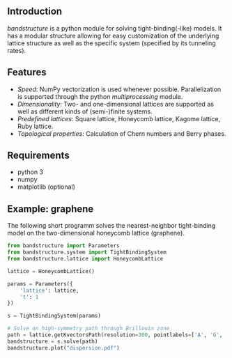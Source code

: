 Introduction
------------
*bandstructure* is a python module for solving tight-binding(-like) models. It has a modular structure allowing for easy customization of the underlying lattice structure as well as the specific system (specified by its tunneling rates).

Features
--------
- *Speed*: NumPy vectorization is used whenever possible. Parallelization is supported through the python *multiprocessing* module.
- *Dimensionality*: Two- and one-dimensional lattices are supported as well as different kinds of (semi-)finite systems.
- *Predefined lattices*: Square lattice, Honeycomb lattice, Kagome lattice, Ruby lattice.
- *Topological properties*: Calculation of Chern numbers and Berry phases.

Requirements
------------
* python 3
* numpy
* matplotlib (optional)

Example: graphene
-----------------
The following short programm solves the nearest-neighbor tight-binding model on the two-dimensional honeycomb lattice (graphene).

```python
from bandstructure import Parameters
from bandstructure.system import TightBindingSystem
from bandstructure.lattice import HoneycombLattice

lattice = HoneycombLattice()

params = Parameters({
    'lattice': lattice,
    't': 1
})

s = TightBindingSystem(params)

# Solve on high-symmetry path through Brillouin zone
path = lattice.getKvectorsPath(resolution=300, pointlabels=['A', 'G', 'X', 'A'])
bandstructure = s.solve(path)
bandstructure.plot("dispersion.pdf")
```

